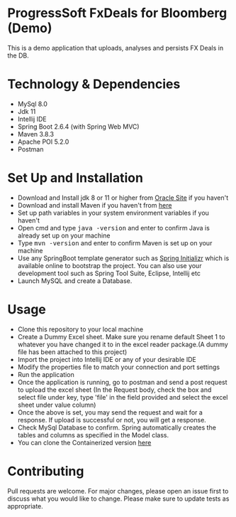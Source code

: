 # ProgressSoft FxDeals for Bloomberg (Demo)
This is a demo application that uploads, analyses and persists FX Deals in the DB.


# Technology & Dependencies
- MySql 8.0
- Jdk 11
- Intellij IDE
- Spring Boot 2.6.4 (with Spring Web MVC)
- Maven 3.8.3
- Apache POI 5.2.0
- Postman 


# Set Up and Installation
- Download and Install jdk 8 or 11 or higher from [Oracle Site](https://www.oracle.com/java/technologies/downloads/) if you haven't
- Download and install Maven if you haven't from [here](https://maven.apache.org/download.cgi)
- Set up path variables in your system environment variables if you haven't
- Open cmd and type <kbd>java -version</kbd> and enter to confirm Java is already set up on your machine
- Type <kbd>mvn -version</kbd> and enter to confirm Maven is set up on your machine
- Use any SpringBoot template generator such as [Spring Initializr](https://start.spring.io/) which is available online to bootstrap the project. You can also use your development tool such as Spring Tool Suite, Eclipse, Intellij etc
- Launch MySQL and create a Database.


# Usage
- Clone this repository to your local machine
- Create a Dummy Excel sheet. Make sure you rename default Sheet 1 to whatever you have changed it to in the excel reader package.(A dummy file has been attached to this project)
- Import the project into Intellij IDE or any of your desirable IDE
- Modify the properties file to match your connection and port settings
- Run the application
- Once the application is running, go to postman and send a post request to upload the excel sheet (In the Request body, check the box and select file under key, type 'file' in the field provided and select the excel sheet under value column)
- Once the above is set, you may send the request and wait for a response. If upload is successful or not, you will get a response.
- Check MySql Database to confirm. Spring automatically creates the tables and columns as specified in the Model class.
- You can clone the Containerized version [here](https://github.com/oluwin/progress-soft-fxdeals-docker-compose)


# Contributing
Pull requests are welcome. For major changes, please open an issue first to discuss what you would like to change.
Please make sure to update tests as appropriate.
